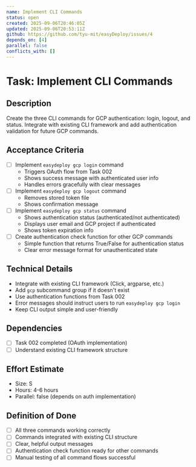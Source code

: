 ```yaml
---
name: Implement CLI Commands
status: open
created: 2025-09-06T20:46:05Z
updated: 2025-09-06T20:53:11Z
github: https://github.com/tyu-mit/easyDeploy/issues/4
depends_on: [4]
parallel: false
conflicts_with: []
---
```


# Task: Implement CLI Commands

## Description
Create the three CLI commands for GCP authentication: login, logout, and status. Integrate with existing CLI framework and add authentication validation for future GCP commands.

## Acceptance Criteria
- [ ] Implement `easydeploy gcp login` command
  - Triggers OAuth flow from Task 002
  - Shows success message with authenticated user info
  - Handles errors gracefully with clear messages
- [ ] Implement `easydeploy gcp logout` command
  - Removes stored token file
  - Shows confirmation message
- [ ] Implement `easydeploy gcp status` command
  - Shows authentication status (authenticated/not authenticated)
  - Displays user email and GCP project if authenticated
  - Shows token expiration info
- [ ] Create authentication check function for other GCP commands
  - Simple function that returns True/False for authentication status
  - Clear error message format for unauthenticated state

## Technical Details
- Integrate with existing CLI framework (Click, argparse, etc.)
- Add `gcp` subcommand group if it doesn't exist
- Use authentication functions from Task 002
- Error messages should instruct users to run `easydeploy gcp login`
- Keep CLI output simple and user-friendly

## Dependencies
- [ ] Task 002 completed (OAuth implementation)
- [ ] Understand existing CLI framework structure

## Effort Estimate
- Size: S
- Hours: 4-6 hours
- Parallel: false (depends on auth implementation)

## Definition of Done
- [ ] All three commands working correctly
- [ ] Commands integrated with existing CLI structure
- [ ] Clear, helpful output messages
- [ ] Authentication check function ready for other commands
- [ ] Manual testing of all command flows successful
